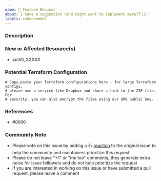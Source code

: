 ```yaml
---
name: 🚀 Feature Request
about: I have a suggestion (and might want to implement myself 🙂)!
labels: enhancement
---
```


<!-- 

**IMPORTANT:** Please submit issues or pull requests to [alekc/terraform-provider-auth0](https://github.com/alekc/terraform-provider-auth0). This helps maintainers organize work more efficiently.

Use the link below if you are not certain:
https://github.com/alekc/terraform-provider-auth0/issues/new

-->

### Description

<!--- Please leave a helpful description of the feature request here. --->

### New or Affected Resource(s)

<!--- Please list the new or affected resources and data sources. --->

* auth0_XXXXX

### Potential Terraform Configuration

<!--- Information about code formatting: https://help.github.com/articles/basic-writing-and-formatting-syntax/#quoting-code --->

```hcl
# Copy-paste your Terraform configurations here - for large Terraform configs,
# please use a service like Dropbox and share a link to the ZIP file. For
# security, you can also encrypt the files using our GPG public key.
```

### References

<!---
Information about referencing Github Issues: https://help.github.com/articles/basic-writing-and-formatting-syntax/#referencing-issues-and-pull-requests

Are there any other GitHub issues (open or closed) or pull requests that should be linked here? Vendor blog posts or documentation? For example:

* https://auth0.com/docs/api/management/v2
--->

* #0000

<!--- Please keep this note for the community --->

### Community Note

* Please vote on this issue by adding a 👍 [reaction](https://blog.github.com/2016-03-10-add-reactions-to-pull-requests-issues-and-comments/) to the original issue to help the community and maintainers prioritize this request
* Please do not leave "+1" or "me too" comments, they generate extra noise for issue followers and do not help prioritize the request
* If you are interested in working on this issue or have submitted a pull request, please leave a comment

<!--- Thank you for keeping this note for the community --->
